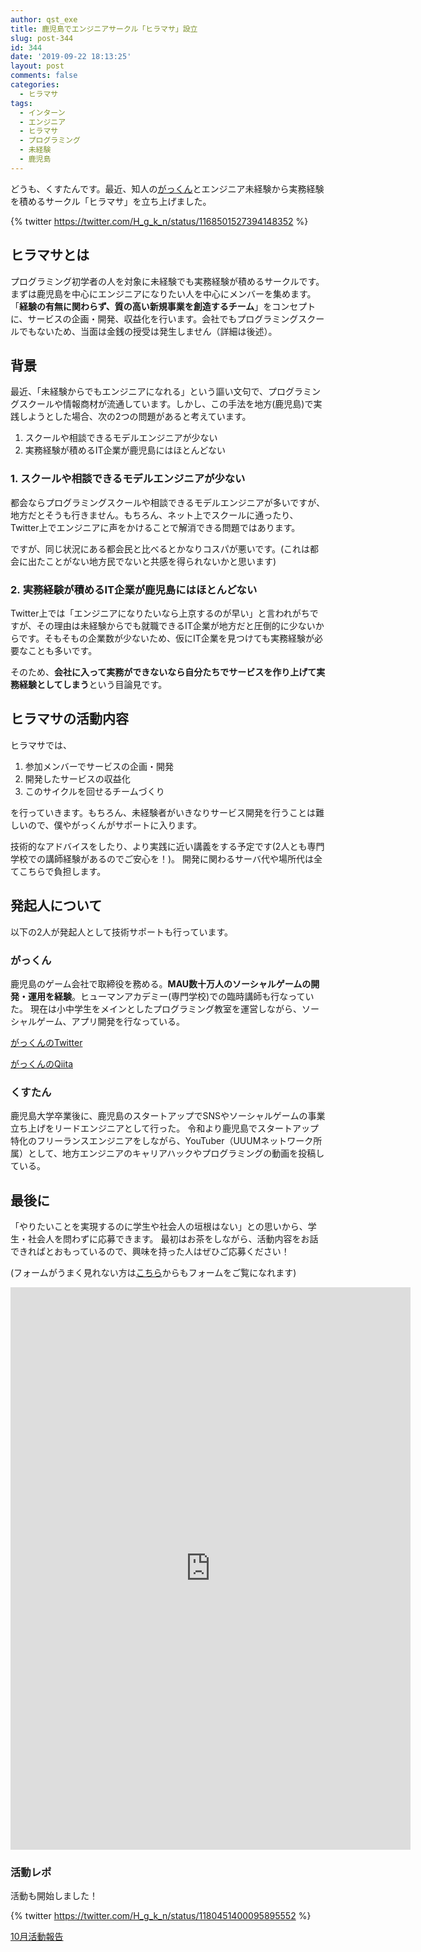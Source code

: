 ```yaml
---
author: qst_exe
title: 鹿児島でエンジニアサークル「ヒラマサ」設立
slug: post-344
id: 344
date: '2019-09-22 18:13:25'
layout: post
comments: false
categories:
  - ヒラマサ
tags:
  - インターン
  - エンジニア
  - ヒラマサ
  - プログラミング
  - 未経験
  - 鹿児島
---
```


どうも、くすたんです。最近、知人の[がっくん](https://twitter.com/H_g_k_n)とエンジニア未経験から実務経験を積めるサークル「ヒラマサ」を立ち上げました。 

{% twitter https://twitter.com/H_g_k_n/status/1168501527394148352 %}

## ヒラマサとは

<span class="pinkline">プログラミング初学者の人を対象に未経験でも実務経験が積める</span>サークルです。まずは鹿児島を中心にエンジニアになりたい人を中心にメンバーを集めます。 「<span class="pinkline" style="font-weight: bold;">経験の有無に関わらず、質の高い新規事業を創造するチーム</span>」をコンセプトに、サービスの企画・開発、収益化を行います。会社でもプログラミングスクールでもないため、当面は金銭の授受は発生しません（詳細は後述）。

## 背景

最近、「<span class="pinkline">未経験からでもエンジニアになれる</span>」という謳い文句で、プログラミングスクールや情報商材が流通しています。しかし、この手法を地方(鹿児島)で実践しようとした場合、次の2つの問題があると考えています。

1.  スクールや相談できるモデルエンジニアが少ない
2.  実務経験が積めるIT企業が鹿児島にはほとんどない

### 1\. スクールや相談できるモデルエンジニアが少ない

都会ならプログラミングスクールや相談できるモデルエンジニアが多いですが、地方だとそうも行きません。もちろん、ネット上でスクールに通ったり、Twitter上でエンジニアに声をかけることで解消できる問題ではあります。 

ですが、<span class="pinkline">同じ状況にある都会民と比べるとかなりコスパが悪い</span>です。(これは都会に出たことがない地方民でないと共感を得られないかと思います)

### 2. 実務経験が積めるIT企業が鹿児島にはほとんどない

Twitter上では「<span class="pinkline">エンジニアになりたいなら上京するのが早い</span>」と言われがちですが、その理由は未経験からでも就職できるIT企業が地方だと圧倒的に少ないからです。そもそもの企業数が少ないため、仮にIT企業を見つけても実務経験が必要なことも多いです。

そのため、<span class="pinkline" style="font-weight: bold;">会社に入って実務ができないなら自分たちでサービスを作り上げて実務経験としてしまう</span>という目論見です。

## ヒラマサの活動内容

ヒラマサでは、

1.  参加メンバーでサービスの企画・開発
2.  開発したサービスの収益化
3.  このサイクルを回せるチームづくり

を行っていきます。もちろん、未経験者がいきなりサービス開発を行うことは難しいので、僕やがっくんがサポートに入ります。 

技術的なアドバイスをしたり、より実践に近い講義をする予定です(2人とも専門学校での講師経験があるのでご安心を！)。 <span class="pinkline">開発に関わるサーバ代や場所代は全てこちらで負担</span>します。

## 発起人について

以下の2人が発起人として技術サポートも行っています。

### がっくん

鹿児島のゲーム会社で取締役を務める。<span class="pinkline" style="font-weight: bold;">MAU数十万人のソーシャルゲームの開発・運用を経験</span>。<span class="pinkline">ヒューマンアカデミー(専門学校)での臨時講師</span>も行なっていた。 現在は小中学生をメインとしたプログラミング教室を運営しながら、ソーシャルゲーム、アプリ開発を行なっている。 

[がっくんのTwitter](https://twitter.com/H_g_k_n) 

[がっくんのQiita](https://qiita.com/gkn)

### くすたん

鹿児島大学卒業後に、鹿児島のスタートアップでSNSやソーシャルゲームの事業立ち上げをリードエンジニアとして行った。 令和より鹿児島でスタートアップ特化のフリーランスエンジニアをしながら、YouTuber（UUUMネットワーク所属）として、地方エンジニアのキャリアハックやプログラミングの動画を投稿している。

## 最後に

「やりたいことを実現するのに学生や社会人の垣根はない」との思いから、<span class="pinkline">学生・社会人を問わず</span>に応募できます。 最初はお茶をしながら、活動内容をお話できればとおもっているので、興味を持った人はぜひご応募ください！ 

(フォームがうまく見れない方は[こちら](https://docs.google.com/forms/d/e/1FAIpQLScNy2cLv8ZSA094UxogTCtYoGBesptqM6xg6xUQVFgLeXmK4Q/viewform)からもフォームをご覧になれます) 

<iframe src="https://docs.google.com/forms/d/e/1FAIpQLScNy2cLv8ZSA094UxogTCtYoGBesptqM6xg6xUQVFgLeXmK4Q/viewform?embedded=true" width="640" height="900" frameborder="0" marginheight="0" marginwidth="0">読み込んでいます…</iframe>

### 活動レポ

活動も開始しました！ 

{% twitter https://twitter.com/H_g_k_n/status/1180451400095895552 %}
 
[10月活動報告](https://blog.hhg-exe.jp/hiramasa/469/)
